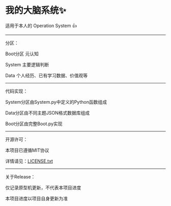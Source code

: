 # 我的大脑系统✨

适用于本人的 Operation System 👍

---

分区：

Boot分区 元认知

System 主要逻辑判断

Data 个人经历、已有学习数据、价值观等

---

代码实现：

System分区由System.py中定义的Python函数组成

Data分区由不同主题JSON格式数据库组成

Boot分区由完整Boot.py实现

---

开源许可：

本项目已遵循MIT协议

详情请见：[LICENSE.txt](https://raw.githubusercontent.com/wuu0417/YoujiangOS/refs/heads/main/LICENSE.txt)

---

关于Release：

仅记录原型机更新，不代表本项目进度

本项目进度以项目自身更新为准
